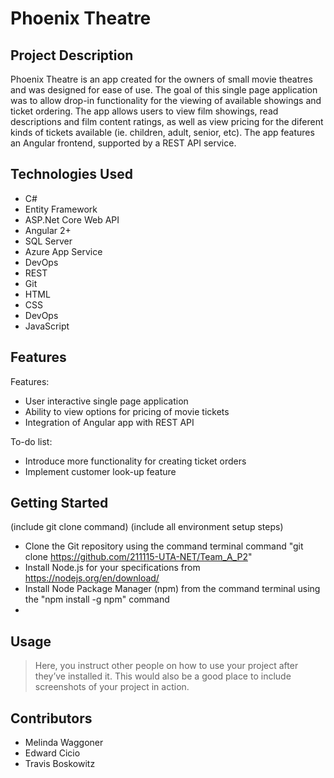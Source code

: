 # Phoenix Theatre

## Project Description

Phoenix Theatre is an app created for the owners of small movie theatres and was designed for ease of use. The goal of this single page application was to allow drop-in functionality for the viewing of available showings and ticket ordering. The app allows users to view film showings, read descriptions and film content ratings, as well as view pricing for the diferent kinds of tickets available (ie. children, adult, senior, etc). The app features an Angular frontend, supported by a REST API service.

## Technologies Used

* C#
* Entity Framework
* ASP.Net Core Web API
* Angular 2+
* SQL Server
* Azure App Service
* DevOps
* REST
* Git
* HTML
* CSS
* DevOps
* JavaScript

## Features

Features:
* User interactive single page application
* Ability to view options for pricing of movie tickets
* Integration of Angular app with REST API

To-do list:
* Introduce more functionality for creating ticket orders
* Implement customer look-up feature

## Getting Started
   
(include git clone command)
(include all environment setup steps)

- Clone the Git repository using the command terminal command "git clone https://github.com/211115-UTA-NET/Team_A_P2"
- Install Node.js for your specifications from https://nodejs.org/en/download/
- Install Node Package Manager (npm) from the command terminal using the "npm install -g npm" command
- 


## Usage

> Here, you instruct other people on how to use your project after they’ve installed it. This would also be a good place to include screenshots of your project in action.

## Contributors

- Melinda Waggoner
- Edward Cicio
- Travis Boskowitz

